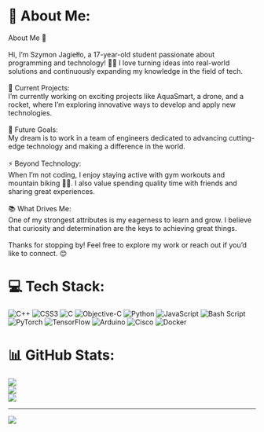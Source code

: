 # 💫 About Me:
About Me 🌟<br><br>Hi, I’m Szymon Jagiełło, a 17-year-old student passionate about programming and technology! 👨‍💻 I love turning ideas into real-world solutions and continuously expanding my knowledge in the field of tech.<br><br>🚀 Current Projects:<br>I’m currently working on exciting projects like AquaSmart, a drone, and a rocket, where I’m exploring innovative ways to develop and apply new technologies.<br><br>🎯 Future Goals:<br>My dream is to work in a team of engineers dedicated to advancing cutting-edge technology and making a difference in the world.<br><br>⚡ Beyond Technology:<br>When I’m not coding, I enjoy staying active with gym workouts and mountain biking 🚴‍♂️. I also value spending quality time with friends and sharing great experiences.<br><br>📚 What Drives Me:<br>One of my strongest attributes is my eagerness to learn and grow. I believe that curiosity and determination are the keys to achieving great things.<br><br>Thanks for stopping by! Feel free to explore my work or reach out if you’d like to connect. 😊



# 💻 Tech Stack:
![C++](https://img.shields.io/badge/c++-%2300599C.svg?style=for-the-badge&logo=c%2B%2B&logoColor=white) ![CSS3](https://img.shields.io/badge/css3-%231572B6.svg?style=for-the-badge&logo=css3&logoColor=white) ![C](https://img.shields.io/badge/c-%2300599C.svg?style=for-the-badge&logo=c&logoColor=white) ![Objective-C](https://img.shields.io/badge/OBJECTIVE--C-%233A95E3.svg?style=for-the-badge&logo=apple&logoColor=white) ![Python](https://img.shields.io/badge/python-3670A0?style=for-the-badge&logo=python&logoColor=ffdd54) ![JavaScript](https://img.shields.io/badge/javascript-%23323330.svg?style=for-the-badge&logo=javascript&logoColor=%23F7DF1E) ![Bash Script](https://img.shields.io/badge/bash_script-%23121011.svg?style=for-the-badge&logo=gnu-bash&logoColor=white) ![PyTorch](https://img.shields.io/badge/PyTorch-%23EE4C2C.svg?style=for-the-badge&logo=PyTorch&logoColor=white) ![TensorFlow](https://img.shields.io/badge/TensorFlow-%23FF6F00.svg?style=for-the-badge&logo=TensorFlow&logoColor=white) ![Arduino](https://img.shields.io/badge/-Arduino-00979D?style=for-the-badge&logo=Arduino&logoColor=white) ![Cisco](https://img.shields.io/badge/cisco-%23049fd9.svg?style=for-the-badge&logo=cisco&logoColor=black) ![Docker](https://img.shields.io/badge/docker-%230db7ed.svg?style=for-the-badge&logo=docker&logoColor=white)
# 📊 GitHub Stats:
![](https://github-readme-stats.vercel.app/api?username=SciMon183&theme=dark&hide_border=false&include_all_commits=false&count_private=false)<br/>
![](https://github-readme-streak-stats.herokuapp.com/?user=SciMon183&theme=dark&hide_border=false)<br/>
![](https://github-readme-stats.vercel.app/api/top-langs/?username=SciMon183&theme=dark&hide_border=false&include_all_commits=false&count_private=false&layout=compact)

---
[![](https://visitcount.itsvg.in/api?id=SciMon183&icon=0&color=0)](https://visitcount.itsvg.in)

<!-- Proudly created with GPRM ( https://gprm.itsvg.in ) -->

